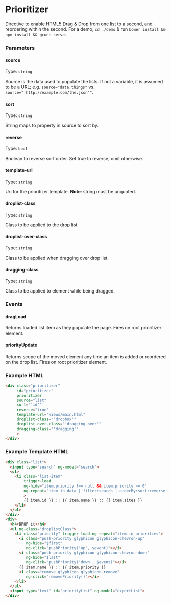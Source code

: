 # Prioritizer

Directive to enable HTML5 Drag & Drop from one list to a second, and reordering within the second.  For a demo, `cd ./demo` & run `bower install && npm install && grunt serve`.

### Parameters

#### source
Type: `string`

Source is the data used to populate the lists.  If not a variable, it is assumed to be a URL; e.g. `source="data.things"` vs. `source="'http://example.com/the.json'"`.

#### sort
Type: `string`

String maps to property in source to sort by.

#### reverse
Type: `bool`

Boolean to reverse sort order.  Set true to reverse, omit otherwise.

#### template-url
Type: `string`

Url for the prioritizer template. **Note**: string must be unquoted.

#### droplist-class
Type: `string`

Class to be applied to the drop list.

#### droplist-over-class
Type: `string`

Class to be applied when dragging over drop list.

#### dragging-class
Type: `string`

Class to be applied to element while being dragged.

### Events

#### dragLoad

Returns loaded list item as they populate the page.  Fires on root prioritizer element.

#### priorityUpdate

Returns scope of the moved element any time an item is added or reordered on the drop list.  Fires on root prioritizer element.

### Example HTML

```HTML
<div class="prioritizer"
     id="prioritizer"
     prioritizer
     source="list"
     sort="'id'"
     reverse="true"
     template-url="views/main.html"
     droplist-class="'dropbox'"
     droplist-over-class="'dragging-over'"
     dragging-class="'dragging'"
     >
</div>

```

### Example Template HTML

```HTML
<div class="list">
  <input type="search" ng-model="search">
  <ul>
    <li class="list-item"
        trigger-load
        ng-hide="item.priority !== null && item.priority >= 0"
        ng-repeat="item in data | filter:search | orderBy:sort:reverse track by item.id"
        >
        {{ item.id }} :: {{ item.name }} :: {{ item.sites }}
    </li>
  </ul>
</div>
<div>
  <h4>DROP it</h4>
  <ul ng-class="droplistClass">
    <li class="priority" trigger-load ng-repeat="item in priorities">
      <i class="push-priority glyphicon glyphicon-chevron-up"
         ng-hide="$first"
         ng-click="pushPriority('up', $event)"></i>
      <i class="push-priority glyphicon glyphicon-chevron-down"
         ng-hide="$last"
         ng-click="pushPriority('down', $event)"></i>
      {{ item.name }} :: {{ item.priority }}
      <i class="remove glyphicon glyphicon-remove"
         ng-click="removePriority()"></i>
    </li>
  </ul>
  <input type="text" id="priorityList" ng-model="exportList">
</div>
```
